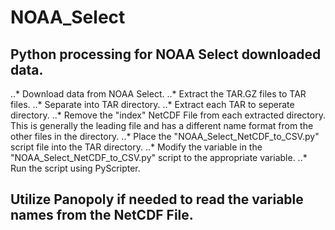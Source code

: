 # NOAA_Select
## Python processing for NOAA Select downloaded data.

..* Download data from NOAA Select.
..* Extract the TAR.GZ files to TAR files.
..* Separate into TAR directory.
..* Extract each TAR to seperate directory.
..* Remove the "index" NetCDF File from each extracted directory.  This is generally the leading file and has a different name format from the other files in the directory.
..* Place the "NOAA_Select_NetCDF_to_CSV.py" script file into the TAR directory.
..* Modify the variable in the "NOAA_Select_NetCDF_to_CSV.py" script to the appropriate variable.
..* Run the script using PyScripter.


## Utilize Panopoly if needed to read the variable names from the NetCDF File.
